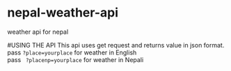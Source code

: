 # nepal-weather-api
weather api for nepal 

#USING THE API
  This api uses get request and returns value in json format.
  <br>
  pass ``` ?place=yourplace ``` for weather in English
  <br>
  pass ``` ?placenp=yourplace``` for weather in Nepali
